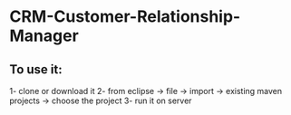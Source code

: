 # CRM-Customer-Relationship-Manager

To use it:
---------
1- clone or download it
2- from eclipse -> file -> import -> existing maven projects -> choose the project
3- run it on server
